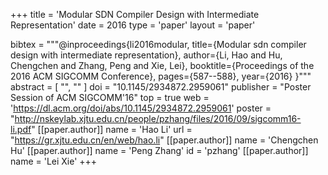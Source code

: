 +++
title = 'Modular SDN Compiler Design with Intermediate Representation'
date = 2016
type = 'paper'
layout = 'paper'

bibtex = """@inproceedings{li2016modular,
  title={Modular sdn compiler design with intermediate representation},
  author={Li, Hao and Hu, Chengchen and Zhang, Peng and Xie, Lei},
  booktitle={Proceedings of the 2016 ACM SIGCOMM Conference},
  pages={587--588},
  year={2016}
}"""
abstract = [
    "",
    ""
]
doi = "10.1145/2934872.2959061"
publisher = "Poster Session of ACM SIGCOMM'16"
top = true
web = 'https://dl.acm.org/doi/abs/10.1145/2934872.2959061'
poster = "http://nskeylab.xjtu.edu.cn/people/pzhang/files/2016/09/sigcomm16-li.pdf"
[[paper.author]]
    name = 'Hao Li'
    url = "https://gr.xjtu.edu.cn/en/web/hao.li"
[[paper.author]]
    name = 'Chengchen Hu'
[[paper.author]]
    name = 'Peng Zhang'
    id = 'pzhang'
[[paper.author]]
    name = 'Lei Xie'
+++
